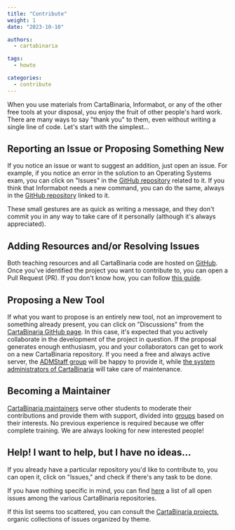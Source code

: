 ```yaml
---
title: "Contribute"
weight: 1
date: "2023-10-10"

authors:
  - cartabinaria

tags:
  - howto

categories:
  - contribute
---
```


When you use materials from CartaBinaria, Informabot, or any of the other free tools at your disposal, you enjoy the fruit of other people's hard work. There are many ways to say "thank you" to them, even without writing a single line of code. Let's start with the simplest...

## Reporting an Issue or Proposing Something New

If you notice an issue or want to suggest an addition, just open an issue. For example, if you notice an error in the solution to an Operating Systems exam, you can click on "Issues" in the [GitHub repository](https://github.com/cartabinaria/sistemi-operativi) related to it. If you think that Informabot needs a new command, you can do the same, always in the [GitHub repository](https://github.com/cartabinaria/informabot) linked to it.

These small gestures are as quick as writing a message, and they don't commit you in any way to take care of it personally (although it's always appreciated).

## Adding Resources and/or Resolving Issues

Both teaching resources and all CartaBinaria code are hosted on [GitHub](https://github.com/cartabinaria). Once you've identified the project you want to contribute to, you can open a Pull Request (PR). If you don't know how, you can follow [this guide](../raccolte-di-risorse/contribuire-a-un-insegnamento/).

## Proposing a New Tool

If what you want to propose is an entirely new tool, not an improvement to something already present, you can click on "Discussions" from the [CartaBinaria GitHub page](https://github.com/cartabinaria). In this case, it's expected that you actively collaborate in the development of the project in question. If the proposal generates enough enthusiasm, you and your collaborators can get to work on a new CartaBinaria repository. If you need a free and always active server, the [ADMStaff group](https://admstaff.students.cs.unibo.it) will be happy to provide it, while [the system administrators of CartaBinaria](https://github.com/orgs/cartabinaria/teams/sistemisti) will take care of maintenance.

## Becoming a Maintainer

[CartaBinaria maintainers](https://github.com/orgs/cartabinaria/people) serve other students to moderate their contributions and provide them with support, divided into [groups](https://github.com/orgs/cartabinaria/teams) based on their interests. No previous experience is required because we offer complete training. We are always looking for new interested people!

## Help! I want to help, but I have no ideas...

If you already have a particular repository you'd like to contribute to, you can open it, click on "Issues," and check if there's any task to be done.

If you have nothing specific in mind, you can find [here](https://github.com/issues?q=is%3Aopen+is%3Aissue+archived%3Afalse+user%3Acartabinaria+) a list of all open issues among the various CartaBinaria repositories.

If this list seems too scattered, you can consult the [CartaBinaria projects](https://github.com/orgs/cartabinaria/projects), organic collections of issues organized by theme.
